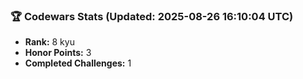 ### 🏆 Codewars Stats (Updated: 2025-08-26 16:10:04 UTC)

- **Rank:** 8 kyu
- **Honor Points:** 3
- **Completed Challenges:** 1
